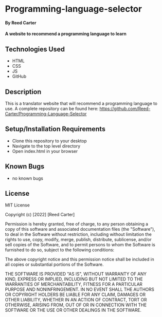 # Programming-language-selector

#### By Reed Carter

#### A website to recommend a programming language to learn

## Technologies Used

* HTML
* CSS
* JS
* GitHub

## Description

This is a translator website that will recommend a programming language to use. A complete repository can be found here: https://github.com/Reed-Carter/Programming-Language-Selector

## Setup/Installation Requirements

* Clone this repository to your desktop
* Navigate to the top level directory
* Open index.html in your browser


## Known Bugs

* no known bugs

## License

MIT License

Copyright (c) [2022] [Reed Carter]

Permission is hereby granted, free of charge, to any person obtaining a copy
of this software and associated documentation files (the "Software"), to deal
in the Software without restriction, including without limitation the rights
to use, copy, modify, merge, publish, distribute, sublicense, and/or sell
copies of the Software, and to permit persons to whom the Software is
furnished to do so, subject to the following conditions:

The above copyright notice and this permission notice shall be included in all
copies or substantial portions of the Software.

THE SOFTWARE IS PROVIDED "AS IS", WITHOUT WARRANTY OF ANY KIND, EXPRESS OR
IMPLIED, INCLUDING BUT NOT LIMITED TO THE WARRANTIES OF MERCHANTABILITY,
FITNESS FOR A PARTICULAR PURPOSE AND NONINFRINGEMENT. IN NO EVENT SHALL THE
AUTHORS OR COPYRIGHT HOLDERS BE LIABLE FOR ANY CLAIM, DAMAGES OR OTHER
LIABILITY, WHETHER IN AN ACTION OF CONTRACT, TORT OR OTHERWISE, ARISING FROM,
OUT OF OR IN CONNECTION WITH THE SOFTWARE OR THE USE OR OTHER DEALINGS IN THE
SOFTWARE.